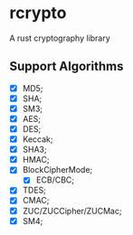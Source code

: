 # rcrypto

A rust cryptography library

## Support Algorithms

- [x] MD5;
- [x] SHA;
- [x] SM3;
- [x] AES;
- [x] DES;
- [x] Keccak;
- [x] SHA3;
- [x] HMAC;
- [x] BlockCipherMode;
  - [x] ECB/CBC;
- [x] TDES;
- [x] CMAC;
- [x] ZUC/ZUCCipher/ZUCMac;
- [x] SM4;
